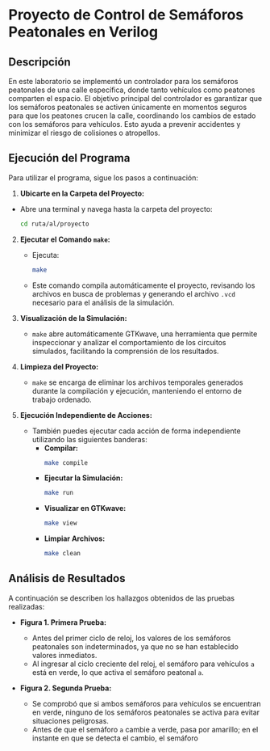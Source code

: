 # Proyecto de Control de Semáforos Peatonales en Verilog

## Descripción

En este laboratorio se implementó un controlador para los semáforos peatonales de una calle específica, donde tanto vehículos como peatones comparten el espacio. El objetivo principal del controlador es garantizar que los semáforos peatonales se activen únicamente en momentos seguros para que los peatones crucen la calle, coordinando los cambios de estado con los semáforos para vehículos. Esto ayuda a prevenir accidentes y minimizar el riesgo de colisiones o atropellos.

## Ejecución del Programa

Para utilizar el programa, sigue los pasos a continuación:

1.  **Ubicarte en la Carpeta del Proyecto:**
   - Abre una terminal y navega hasta la carpeta del proyecto:
     ```sh
     cd ruta/al/proyecto
     ```

2. **Ejecutar el Comando `make`:**
   - Ejecuta:
     ```sh
     make
     ```
   - Este comando compila automáticamente el proyecto, revisando los archivos en busca de problemas y generando el archivo `.vcd` necesario para el análisis de la simulación.

3. **Visualización de la Simulación:**
   - `make` abre automáticamente GTKwave, una herramienta que permite inspeccionar y analizar el comportamiento de los circuitos simulados, facilitando la comprensión de los resultados.

4. **Limpieza del Proyecto:**
   - `make` se encarga de eliminar los archivos temporales generados durante la compilación y ejecución, manteniendo el entorno de trabajo ordenado.

5. **Ejecución Independiente de Acciones:**
   - También puedes ejecutar cada acción de forma independiente utilizando las siguientes banderas:
     - **Compilar:**  
       ```sh
       make compile
       ```
     - **Ejecutar la Simulación:**  
       ```sh
       make run
       ```
     - **Visualizar en GTKwave:**  
       ```sh
       make view
       ```
     - **Limpiar Archivos:**  
       ```sh
       make clean
       ```

## Análisis de Resultados

A continuación se describen los hallazgos obtenidos de las pruebas realizadas:

- **Figura 1. Primera Prueba:**
  - Antes del primer ciclo de reloj, los valores de los semáforos peatonales son indeterminados, ya que no se han establecido valores inmediatos.
  - Al ingresar al ciclo creciente del reloj, el semáforo para vehículos `a` está en verde, lo que activa el semáforo peatonal `a`.

- **Figura 2. Segunda Prueba:**
  - Se comprobó que si ambos semáforos para vehículos se encuentran en verde, ninguno de los semáforos peatonales se activa para evitar situaciones peligrosas.
  - Antes de que el semáforo `a` cambie a verde, pasa por amarillo; en el instante en que se detecta el cambio, el semáforo
